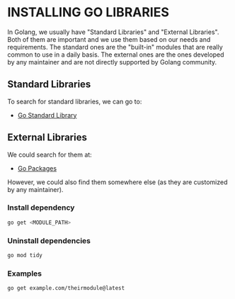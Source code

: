 # INSTALLING GO LIBRARIES

In Golang, we usually have "Standard Libraries" and "External Libraries". Both of them are important and we use them based on our needs and requirements. The standard ones are the "built-in" modules that are really common to use in a daily basis. The external ones are the ones developed by any maintainer and are not directly supported by Golang community.

## Standard Libraries

To search for standard libraries, we can go to:

- [Go Standard Library](https://pkg.go.dev/std)

## External Libraries

We could search for them at:

- [Go Packages](https://pkg.go.dev)

However, we could also find them somewhere else (as they are customized by any maintainer).

### Install dependency

```bash
go get <MODULE_PATH>
```

### Uninstall dependencies

```bash
go mod tidy
```

### Examples

```bash
go get example.com/theirmodule@latest
```

